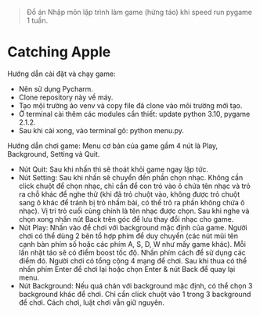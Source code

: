 > Đồ án Nhập môn lập trình làm game (hứng táo) khi speed run pygame 1 tuần.

# Catching Apple

Hướng dẫn cài đặt và chạy game:
- Nên sử dụng Pycharm.
- Clone repository này về máy.
- Tạo mội trường ảo venv và copy file đã clone vào môi trường mới tạo.
- Ở terminal cài thêm các modules cần thiết: update python 3.10, pygame 2.1.2.
- Sau khi cài xong, vào terminal gõ: python menu.py.

Hướng dẫn chơi game: Menu cơ bản của game gầm 4 nút là Play, 
Background, Setting và Quit.
- Nút Quit: Sau khi nhấn thì sẽ thoát khỏi game ngay lập tức.
- Nút Setting: Sau khi nhấn sẽ chuyển đến phần chọn nhạc. Không cần click chuột để chọn nhạc, chỉ cần để con trỏ vào ô chứa tên nhạc và trỏ ra chỗ khác để nghe thử (khi đã trỏ chuột vào, không được trỏ chuột sang ô khác để tránh bị trỏ nhầm bài, có thể trỏ ra phần không chứa ô nhạc). Vị trí trỏ cuối cùng chính là tên nhạc được chọn. Sau khi nghe và chọn xong nhấn nút Back trên góc để lưu thay đổi nhạc cho game.
- Nút Play: Nhấn vào để chơi với background mặc định của game. Người chơi có thể dùng 2 bên tổ hợp phím để duy chuyển (các nút mũi tên cạnh bàn phím số hoặc các phím A, S, D, W như mấy game khác). Mỗi lần nhặt táo sẽ có điểm boost tốc độ. Nhấn phím cách để sử dụng các điểm đó. Người chơi có tổng cộng 4 mạng để chơi. Sau khi thua có thể nhấn phím Enter để chơi lại hoặc chọn Enter & nút Back để quay lại menu.
- Nút Background: Nếu quá chán với background mặc định, có thể chọn 3 background khác để chơi. Chỉ cần click chuột vào 1 trong 3 background để chơi. Cách chơi, luật chơi vẫn giữ nguyên.

